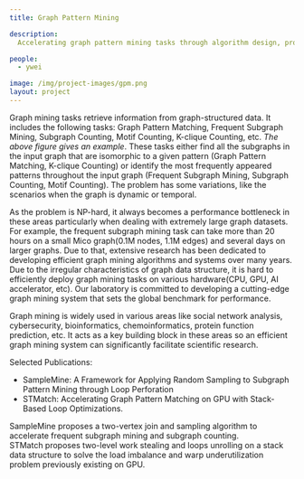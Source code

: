 ```yaml
---
title: Graph Pattern Mining

description:
  Accelerating graph pattern mining tasks through algorithm design, program optimization, and using new hardware.

people:
  - ywei

image: /img/project-images/gpm.png
layout: project
---
```


Graph mining tasks retrieve information from graph-structured data. It includes the following tasks: Graph Pattern Matching, Frequent Subgraph Mining, Subgraph Counting, Motif Counting, K-clique Counting, etc. <i>The above figure gives an example</i>. These tasks either find all the subgraphs in the input graph that are isomorphic to a given pattern (Graph Pattern Matching, K-clique Counting) or identify the most frequently appeared patterns throughout the input graph (Frequent Subgraph Mining, Subgraph Counting, Motif Counting). The problem has some variations, like the scenarios when the graph is dynamic or temporal.  

As the problem is NP-hard, it always becomes a performance bottleneck in these areas particularly when dealing with extremely large graph datasets. For example, the frequent subgraph mining task can take more than 20 hours on a small Mico graph(0.1M nodes, 1.1M edges) and several days on larger graphs. Due to that, extensive research has been dedicated to developing efficient graph mining algorithms and systems over many years. Due to the irregular characteristics of graph data structure, it is hard to efficiently deploy graph mining tasks on various hardware(CPU, GPU, AI accelerator, etc). Our laboratory is committed to developing a cutting-edge graph mining system that sets the global benchmark for performance.

Graph mining is widely used in various areas like social network analysis, cybersecurity, bioinformatics, chemoinformatics, protein function prediction, etc. It acts as a key building block in these areas so an efficient graph mining system can significantly facilitate scientific research.

Selected Publications:
- SampleMine: A Framework for Applying Random Sampling to Subgraph Pattern Mining through Loop Perforation
- STMatch: Accelerating Graph Pattern Matching on GPU with Stack-Based Loop Optimizations.

SampleMine proposes a two-vertex join and sampling algorithm to accelerate frequent subgraph mining and subgraph counting.  <br>
STMatch proposes two-level work stealing and loops unrolling on a stack data structure to solve the load imbalance and warp underutilization problem previously existing on GPU.  <br>
 

